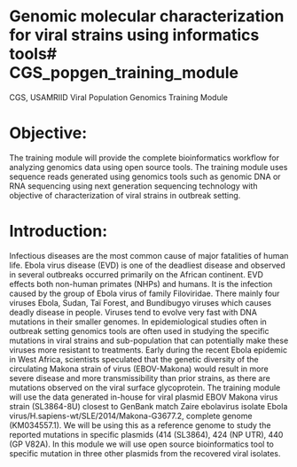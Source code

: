 # Genomic molecular characterization for viral strains using informatics tools# CGS_popgen_training_module
CGS, USAMRIID Viral Population Genomics Training Module

# Objective:  
The training module will provide the complete bioinformatics workflow for analyzing genomics data using open source tools. The training module uses sequence reads generated using genomics tools such as genomic DNA or RNA sequencing using next generation sequencing technology with objective of characterization of viral strains in outbreak setting. 
# Introduction:
Infectious diseases are the most common cause of major fatalities of human life. Ebola virus disease (EVD) is one of the deadliest disease and observed in several outbreaks occurred primarily on the African continent. EVD effects both non-human primates (NHPs) and humans. It is the infection caused by the group of Ebola virus of family Filoviridae. There mainly four viruses Ebola, Sudan, Taï Forest, and Bundibugyo viruses which causes deadly disease in people. Viruses tend to evolve very fast with DNA mutations in their smaller genomes. In epidemiological studies often in outbreak setting genomics tools are often used in studying the specific mutations in viral strains and sub-population that can potentially make these viruses more resistant to treatments. Early during the recent Ebola epidemic in West Africa, scientists speculated that the genetic diversity of the circulating Makona strain of virus (EBOV-Makona) would result in more severe disease and more transmissibility than prior strains, as there are mutations observed on the viral surface glycoprotein. The training module will use the data generated in-house for viral plasmid EBOV Makona virus strain (SL3864-8U) closest to GenBank match Zaire ebolavirus isolate Ebola virus/H.sapiens-wt/SLE/2014/Makona-G3677.2, complete genome (KM034557.1). We will be using this as a reference genome to study the reported mutations in specific plasmids (414 (SL3864), 424 (NP UTR), 440 (GP V82A). In this module we will use open source bioinformatics tool to specific mutation in three other plasmids from the recovered viral isolates. 
